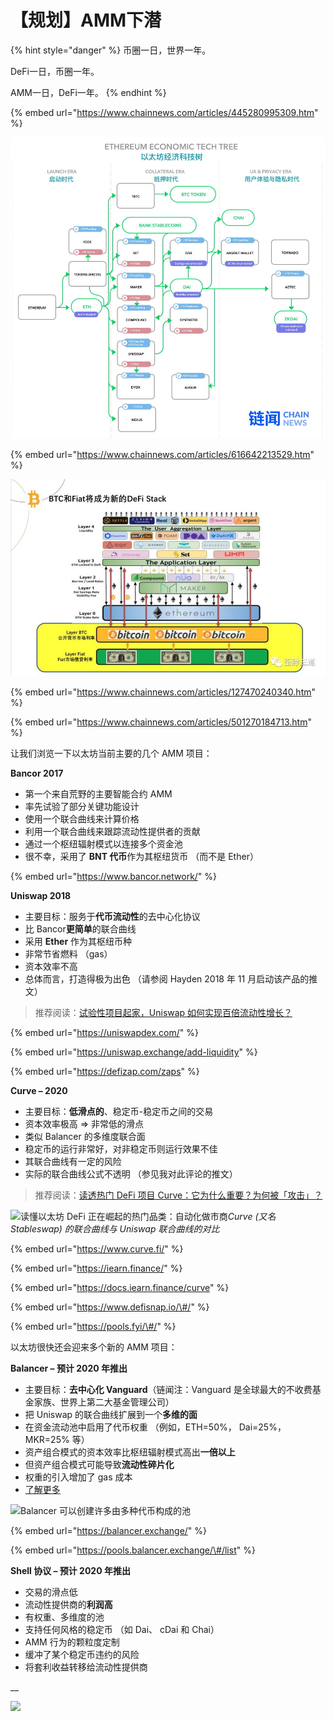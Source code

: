 # 【规划】AMM下潜

{% hint style="danger" %}
币圈一日，世界一年。 

DeFi一日，币圈一年。 

AMM一日，DeFi一年。
{% endhint %}

{% embed url="https://www.chainnews.com/articles/445280995309.htm" %}

![](../.gitbook/assets/1fa205fb-8ff3-57b0-aabd-03bbfbe01a6b.jpg)

{% embed url="https://www.chainnews.com/articles/616642213529.htm" %}

![](../.gitbook/assets/image%20%283%29.png)

{% embed url="https://www.chainnews.com/articles/127470240340.htm" %}

{% embed url="https://www.chainnews.com/articles/501270184713.htm" %}

让我们浏览一下以太坊当前主要的几个 AMM 项目：

**Bancor 2017**

* 第一个来自荒野的主要智能合约 AMM
* 率先试验了部分关键功能设计
* 使用一个联合曲线来计算价格
* 利用一个联合曲线来跟踪流动性提供者的贡献
* 通过一个枢纽辐射模式以连接多个资金池
* 很不幸，采用了 **BNT 代币**作为其枢纽货币 （而不是 Ether）

{% embed url="https://www.bancor.network/" %}

**Uniswap 2018**

* 主要目标：服务于**代币流动性**的去中心化协议
* 比 Bancor**更简单**的联合曲线
* 采用 **Ether** 作为其枢纽币种
* 非常节省燃料 （gas）
* 资本效率不高
* 总体而言，打造得极为出色 （请参阅 Hayden 2018 年 11 月启动该产品的推文）

> 推荐阅读：[试验性项目起家，Uniswap 如何实现百倍流动性增长？](https://www.chainnews.com/articles/549786271868.htm)

{% embed url="https://uniswapdex.com/" %}

{% embed url="https://uniswap.exchange/add-liquidity" %}

{% embed url="https://defizap.com/zaps" %}

**Curve – 2020**

* 主要目标：**低滑点的**、稳定币-稳定币之间的交易
* 资本效率极高 =&gt; 非常低的滑点
* 类似 Balancer 的多维度联合面
* 稳定币的运行非常好，对非稳定币则运行效果不佳
* 其联合曲线有一定的风险
* 实际的联合曲线公式不透明 （参见我对此评论的推文）

> 推荐阅读：[读透热门 DeFi 项目 Curve：它为什么重要？为何被「攻击」？](https://www.chainnews.com/articles/127361083528.htm)

![&#x8BFB;&#x61C2;&#x4EE5;&#x592A;&#x574A; DeFi &#x6B63;&#x5728;&#x5D1B;&#x8D77;&#x7684;&#x70ED;&#x95E8;&#x54C1;&#x7C7B;&#xFF1A;&#x81EA;&#x52A8;&#x5316;&#x505A;&#x5E02;&#x5546;](https://img.chainnews.com/material/images/a270f56827348926c9d504561acd44e6.jpg-article.content2)_Curve \(又名 Stableswap\) 的联合曲线与 Uniswap 联合曲线的对比_

{% embed url="https://www.curve.fi/" %}

{% embed url="https://iearn.finance/" %}

{% embed url="https://docs.iearn.finance/curve" %}

{% embed url="https://www.defisnap.io/\#/" %}

{% embed url="https://pools.fyi/\#/" %}

以太坊很快还会迎来多个新的 AMM 项目：

**Balancer – 预计 2020 年推出**

* 主要目标：**去中心化 Vanguard**（链闻注：Vanguard 是全球最大的不收费基金家族、世界上第二大基金管理公司）
* 把 Uniswap 的联合曲线扩展到一个**多维的面**
* 在资金流动池中启用了代币权重 （例如，ETH=50%， Dai=25%， MKR=25% 等）
* 资产组合模式的资本效率比枢纽辐射模式高出**一倍以上**
* 但资产组合模式可能导致**流动性碎片化**
* 权重的引入增加了 gas 成本
* [了解更多](https://medium.com/balancer-protocol/bonding-surfaces-balancer-protocol-ff6d3d05d577)

![Balancer &#x53EF;&#x4EE5;&#x521B;&#x5EFA;&#x8BB8;&#x591A;&#x7531;&#x591A;&#x79CD;&#x4EE3;&#x5E01;&#x6784;&#x6210;&#x7684;&#x6C60;](https://img.chainnews.com/material/images/ceec13fee58367786f578994f5dc02da.jpg-article.content2)

{% embed url="https://balancer.exchange/" %}

{% embed url="https://pools.balancer.exchange/\#/list" %}

**Shell 协议 – 预计 2020 年推出**

* 交易的滑点低
* 流动性提供商的**利润高**
* 有权重、多维度的池
* 支持任何风格的稳定币 （如 Dai、 cDai 和 Chai）
* AMM 行为的颗粒度定制
* 缓冲了某个稳定币违约的风险
* 将套利收益转移给流动性提供商

\_\_

![](https://img.chainnews.com/material/images/216b32df99db5862c374196ed60e0a7f.jpg-article.content2)

